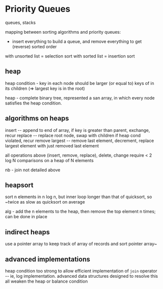 # Priority Queues

queues, stacks

mapping between sorting algorithms and priority queues:
- insert everything to build a queue, and remove everything to get (reverse) sorted order

with unsorted list = selection sort
with sorted list = insertion sort

## heap

heap condition - key in each node should be larger (or equal to) keys of in its children (=> largest key is in the root)

heap - complete binary tree, represented a san array, in which every node satisfies the heap condition.

## algorithms on heaps

insert -- append to end of array, if key is greater than parent, exchange, recur
replace -- replace root node, swap with children if heap cond violated, recur
remove largest -- remove last element, decrement, replace largest element with just removed last element

all operations above (insert, remove, replace), delete, change require < 2 log N comparisons on a heap of N elements

nb - join not detailed above

## heapsort

sort n elements in n log n, but inner loop longer than that of quicksort, so ~twice as slow as quicksort on average

alg - add the n elements to the heap, then remove the top element n times; can be done in place

## indirect heaps

use a pointer array to keep track of array of records and sort pointer array~

## advanced implementations

heap condition too strong to allow efficient implementation of `join` operator -- ie, log implementation. advanced data structures designed to resolve this all weaken the heap or balance condition
